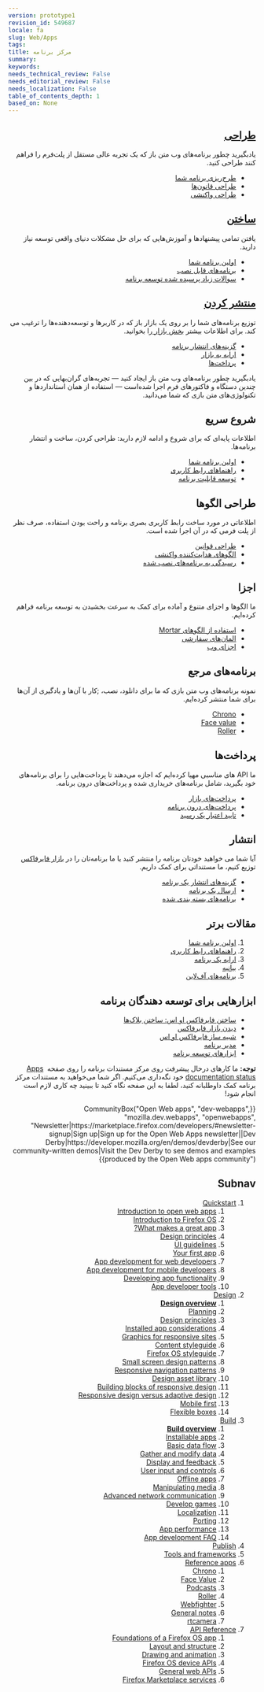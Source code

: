 ```yaml
---
version: prototype1
revision_id: 549687
locale: fa
slug: Web/Apps
tags: 
title: مرکز برنامه
summary: 
keywords: 
needs_technical_review: False
needs_editorial_review: False
needs_localization: False
table_of_contents_depth: 1
based_on: None
---
```

<div class="initial-steps clear" dir="rtl" id="sect1">
 <div class="panel">
  <h2 class="section-design" id=".D8.B7.D8.B1.D8.A7.D8.AD.DB.8C"><a href="/en-US/docs/Web/Apps/Design">طراحی</a></h2>
  <p>یادبگیرید چطور برنامه‌های وب متن باز که یک تجربه عالی مستقل از پلت‌فرم را فراهم کنند طراحی کنید.</p>
  <ul class="no-bullets">
   <li><a href="/en-US/Apps/Design/Planning_your_app">طرح‌ریزی برنامه شما</a></li>
   <li><a href="/en-US/docs/Web/Apps/Design/Design_Principles">طراحی قانون‌ها</a></li>
   <li><a href="/en-US/Apps/app_layout/responsive_design_building_blocks">طراحی واکنشی</a></li>
  </ul>
 </div>
 <div class="panel">
  <h2 class="section-build" id=".D8.B3.D8.A7.D8.AE.D8.AA.D9.86"><a href="/en-US/docs/Web/Apps/Build">ساختن</a></h2>
  <p>یافتن تمامی پیشنهادها و آموزش‌هایی که برای حل مشکلات دنیای واقعی توسعه نیاز دارید.</p>
  <ul class="no-bullets">
   <li><a href="/en-US/docs/Web/Apps/Quickstart/Build/Your_first_app">اولین برنامه شما</a></li>
   <li><a href="/en-US/Apps/Build/installable_apps">برنامه‌های قابل نصب</a></li>
   <li><a href="/en-US/Apps/Developing/App_development_FAQ">سوالات زیاد پرسیده شده توسعه برنامه </a></li>
  </ul>
 </div>
 <div class="panel">
  <h2 class="section-publish" id=".D9.85.D9.86.D8.AA.D8.B4.D8.B1_.DA.A9.D8.B1.D8.AF.D9.86"><a href="/en-US/docs/Mozilla/Marketplace">منتشر کردن</a></h2>
  <p>توزیع برنامه‌های شما را بر روی یک بازار باز که در کاربرها و توسعه‌دهنده‌ها را ترغیب می کند. برای اطلاعات بیشتر <a href="/en-US/Marketplace">بخش بازار </a>را بخوانید.</p>
  <ul class="no-bullets">
   <li><a href="/en-US/Marketplace/Publishing/Publish_options">گزینه‌های انتشار برنامه</a></li>
   <li><a href="/en-US/Marketplace/Submission/Submitting_an_app">ارایه به بازار</a></li>
   <li><a href="/en-US/Marketplace/Monetization">پرداخت‌ها</a></li>
  </ul>
 </div>
</div>
<div class="summary" dir="rtl">
 <p><span class="seoSummary">یادبگیرید چطور برنامه‌های وب متن باز ایجاد کنید — تجربه‌های گران‌بهایی که در بین چندین دستگاه و فاکتورهای فرم اجرا شده‌است — استفاده از همان استانداردها و تکنولوژی‌های متن بازی که شما می‌دانید.</span></p>
</div>
<div class="column-container" dir="rtl">
 <div class="column-4">
  <h2 id=".D8.B4.D8.B1.D9.88.D8.B9_.D8.B3.D8.B1.DB.8C.D8.B9">شروع سریع</h2>
  <p>اطلاعات پایه‌ای که برای شروع و ادامه لازم دارید: طراحی کردن، ساخت و انتشار برنامه‌ها.</p>
  <ul>
   <li><a href="/en-US/docs/Web/Apps/Quickstart/Build/Your_first_app">اولین برنامه شما</a></li>
   <li><a href="/en-US/docs/Web/Apps/Quickstart/Design/UI_guidelines">راهنماهای رابط کاربری</a></li>
   <li><a href="/en-US/docs/Web/Apps/Quickstart/Build/Developing_app_functionality">توسعه قابلیت برنامه</a></li>
  </ul>
 </div>
 <div class="column-4">
  <h2 id=".D8.B7.D8.B1.D8.A7.D8.AD.DB.8C_.D8.A7.D9.84.DA.AF.D9.88.D9.87.D8.A7">طراحی الگوها</h2>
  <p>اطلاعاتی در مورد ساخت رابط کاربری بصری برنامه و راحت بودن استفاده، صرف نظر از پلت فرمی که در آن اجرا شده است.</p>
  <ul>
   <li><a href="/en-US/docs/Web/Apps/Quickstart/Design/Design_Principles">طراحی قوانین</a></li>
   <li><a href="/en-US/docs/Web/Apps/Design/Responsive_Navigation_Patterns">الگوهای هدایت‌کننده واکنشی</a></li>
   <li><a href="/en-US/docs/Web/Apps/Design/Installed_app_considerations">رسیدگی به برنامه‌های نصب شده</a></li>
  </ul>
 </div>
 <div class="column-4">
  <h2 id=".D8.A7.D8.AC.D8.B2.D8.A7">اجزا</h2>
  <p>ما الگوها و اجزای متنوع و آماده برای کمک به سرعت بخشیدن به توسعه برنامه فراهم کرده‌ایم.</p>
  <ul>
   <li><a href="/en-US/docs/Web/Apps/Developing/App_templates">استفاده از الگوهای Mortar</a></li>
   <li><a href="/en-US/docs/Web/Apps/Developing/Custom_elements">المان‌های سفارشی</a></li>
   <li><a href="/en-US/docs/Web/Apps/Developing/Web_components">اجزای وب</a></li>
  </ul>
 </div>
</div>
<div class="column-container" dir="rtl">
 <div class="column-4">
  <h2 id=".D8.A8.D8.B1.D9.86.D8.A7.D9.85.D9.87.E2.80.8C.D9.87.D8.A7.DB.8C_.D9.85.D8.B1.D8.AC.D8.B9">برنامه‌های مرجع</h2>
  <p>نمونه برنامه‌های وب متن بازی که ما برای دانلود، نصب، ;کار با آن‌ها و یادگیری از آن‌ها برای شما منتشر کرده‌ایم.</p>
  <ul>
   <li><a href="/en-US/docs/Web/Apps/Reference_apps/Chrono">Chrono</a></li>
   <li><a href="/en-US/docs/Web/Apps/Reference_apps/Face_value">Face value</a></li>
   <li><a href="/en-US/docs/Web/Apps/Reference_apps/Roller">Roller</a></li>
  </ul>
 </div>
 <div class="column-4">
  <h2 id=".D9.BE.D8.B1.D8.AF.D8.A7.D8.AE.D8.AA.E2.80.8C.D9.87.D8.A7">پرداخت‌ها</h2>
  <p>ما API های مناسبی مهیا کرده‌ایم که اجازه می‌دهند تا پرداخت‌هایی را برای برنامه‌های خود بگیرید، شامل برنامه‌های خریداری شده و پرداخت‌های درون برنامه.</p>
  <ul>
   <li><a href="/en-US/docs/Web/Apps/Publishing/Marketplace_Payments">پرداخت‌های بازار</a></li>
   <li><a href="/en-US/docs/Web/Apps/Publishing/In-app_payments">پرداخت‌های درون برنامه</a></li>
   <li><a href="/en-US/docs/Web/Apps/Publishing/Validating_a_receipt">تایید اعتبار یک رسید</a></li>
  </ul>
 </div>
 <div class="column-4">
  <h2 id=".D8.A7.D9.86.D8.AA.D8.B4.D8.A7.D8.B1">انتشار</h2>
  <p>آیا شما می خواهید خودتان برنامه را منتشر کنید یا ما برنامه‌تان را در <a href="/en-US/Marketplace">بازار فایرفاکس</a> توزیع کنیم، ما مستنداتی برای کمک داریم.</p>
  <ul>
   <li><a href="/en-US/docs/Web/Apps/Quickstart/Publish/App_publishing_options">گزینه‌های انتشار یک برنامه</a></li>
   <li><a href="/en-US/docs/Web/Apps/Publishing/Submitting_an_app">ارسال یک برنامه</a></li>
   <li><a href="/en-US/docs/Web/Apps/Publishing/Packaged_Apps">برنامه‌های بسته بندی شده</a></li>
  </ul>
 </div>
</div>
<div class="column-container" dir="rtl">
 <div class="column-half">
  <div class="zone-callout">
   <h2 id=".D9.85.D9.82.D8.A7.D9.84.D8.A7.D8.AA_.D8.A8.D8.B1.D8.AA.D8.B1">مقالات برتر</h2>
   <ol>
    <li><a href="/en-US/docs/Web/Apps/Quickstart/Build/Your_first_app">اولین برنامه شما</a></li>
    <li><a href="/en-US/docs/Web/Apps/Quickstart/Design/UI_guidelines">راهنماهای رابط کاربری</a></li>
    <li><a href="/en-US/docs/Web/Apps/Publishing/Submitting_an_app">ارایه یک برنامه</a></li>
    <li><a href="/en-US/docs/Web/Apps/Developing/Manifest">بیانیه</a></li>
    <li><a href="/en-US/docs/Web/Apps/Developing/Offline">برنامه‌های آف‌لاین</a></li>
   </ol>
  </div>
 </div>
 <div class="column-half">
  <div class="zone-callout">
   <h2 class="Tools" id="Tools" name="Tools">ابزارهایی برای توسعه دهندگان برنامه</h2>
   <ul>
    <li><a href="http://buildingfirefoxos.com/">ساختن فایرفاکس او اس: ساختن بلاک‌ها</a></li>
    <li><a href="https://marketplace.firefox.com/">دیدن بازار فایرفاکس</a></li>
    <li><a href="/en-US/docs/Mozilla/Firefox_OS/Using_Firefox_OS_Simulator">شبیه ساز فایرفاکس او اس</a></li>
    <li><a href="/en-US/docs/Mozilla/Firefox_OS/Using_the_App_Manager">مدیر برنامه</a></li>
    <li><a href="/en-US/docs/Apps/App_developer_tools">ابزارهای توسعه برنامه</a></li>
   </ul>
  </div>
 </div>
</div>
<div class="note" dir="rtl">
 <p><strong>توجه:</strong> ما کارهای درحال پیشرفت روی مرکز مستندات برنامه را روی صفحه&nbsp; <a href="/en-US/docs/MDN/Doc_status/Apps">Apps documentation status</a> خود نگه‌داری می‌کنیم. اگر شما می‌خواهید به مستندات مرکز برنامه کمک داوطلبانه کنید، لطفا به این صفحه نگاه کنید تا ببینید چه کاری لازم است انجام شود!</p>
</div>
<p dir="rtl">{{CommunityBox("Open Web apps", "dev-webapps", "mozilla.dev.webapps", "openwebapps", "Newsletter|https://marketplace.firefox.com/developers/#newsletter-signup|Sign up|Sign up for the Open Web Apps newsletter||Dev Derby|https://developer.mozilla.org/en/demos/devderby|See our community-written demos|Visit the Dev Derby to see demos and examples produced by the Open Web apps community")}}</p>
<h2 dir="rtl" id="Subnav">Subnav</h2>
<ol dir="rtl">
 <li><a href="/en-US/Apps/Quickstart/Build/Intro_to_open_web_apps">Quickstart</a>
  <ol>
   <li><a href="/en-US/Apps/Quickstart/Build/Intro_to_open_web_apps">Introduction to open web apps</a></li>
   <li><a href="/en-US/Apps/Quickstart/Build/Intro_to_Firefox_OS">Introduction to Firefox OS</a></li>
   <li><a href="/en-US/Apps/Quickstart/Design/Concept_A_great_app">What makes a great app?</a></li>
   <li><a href="/en-US/Apps/Quickstart/Design/Design_Principles">Design principles</a></li>
   <li><a href="/en-US/Apps/Quickstart/Design/UI_guidelines">UI guidelines</a></li>
   <li><a href="/en-US/Apps/Quickstart/Build/Your_first_app">Your first app</a></li>
   <li><a href="/en-US/Apps/Quickstart/Build/For_Web_developers">App development for web developers</a></li>
   <li><a href="/en-US/Apps/Quickstart/Build/For_mobile_developers">App development for mobile developers</a></li>
   <li><a href="/en-US/Apps/Quickstart/Build/Developing_app_functionality">Developing app functionality</a></li>
   <li><a href="/en-US/Apps/Quickstart/App_developer_tools">App developer tools</a></li>
  </ol>
 </li>
 <li><a href="/en-US/Apps/Design" title="Information regarding app and interface design practices.">Design</a>
  <ol>
   <li><strong><a href="/en-US/Apps/Design">Design overview</a></strong></li>
   <li><a href="/en-US/Apps/Design/Planning_your_app">Planning</a></li>
   <li><a href="/en-US/Apps/Design/Design_Principles">Design principles</a></li>
   <li><a href="/en-US/Apps/Design/Installed_app_considerations">Installed app considerations</a></li>
   <li><a href="/en-US/Apps/Design/Graphics_for_responsive_sites">Graphics for responsive sites</a></li>
   <li><a href="/en-US/Apps/Design/Content">Content styleguide</a></li>
   <li><a href="http://www.mozilla.org/en-US/styleguide/products/firefox-os/">Firefox OS styleguide</a></li>
   <li><a href="/en-US/Apps/Design/Patterns">Small screen design patterns</a></li>
   <li><a href="/en-US/Apps/Design/Responsive_Navigation_Patterns">Responsive navigation patterns</a></li>
   <li><a href="/en-US/Apps/Design/Design_asset_library">Design asset library</a></li>
   <li><a href="/en-US/Apps/app_layout/responsive_design_building_blocks">Building blocks of responsive design</a></li>
   <li><a href="/en-US/Apps/app_layout/Responsive_design_versus_adaptive_design">Responsive design versus adaptive design</a></li>
   <li><a href="/en-US/Apps/app_layout/Mobile_first">Mobile first</a></li>
   <li><a href="/en-US/docs/Web/Guide/CSS/Flexible_boxes">Flexible boxes</a></li>
  </ol>
 </li>
 <li><a href="/en-US/Apps/Build" title="This section contains documentation about building app functionality, with HTML5 and device APIs (WebAPIs).">Build</a>
  <ol>
   <li><strong><a href="/en-US/Apps/Build">Build overview</a></strong></li>
   <li><a href="/en-US/Apps/Build/installable_apps">Installable apps</a></li>
   <li><a href="/en-US/Apps/Build/Basic_data_flow">Basic data flow</a></li>
   <li><a href="/en-US/Apps/Build/gather_and_modify_data">Gather and modify data</a></li>
   <li><a href="/en-US/Apps/Build/Control_the_display">Display and feedback</a></li>
   <li><a href="/en-US/Apps/Build/User_input_methods">User input and controls</a></li>
   <li><a href="/en-US/Apps/Build/Offline">Offline apps</a></li>
   <li><a href="/en-US/Apps/Build/Manipulating_media">Manipulating media</a></li>
   <li><a href="/en-US/Apps/Build/Advanced_network_communication">Advanced network communication</a></li>
   <li><a href="/en-US/docs/Games">Develop games</a></li>
   <li><a href="/en-US/Apps/Build/Localization">Localization</a></li>
   <li><a href="/en-US/Apps/Build/Porting">Porting </a></li>
   <li><a href="/en-US/Apps/Build/Performance">App performance</a></li>
   <li><a href="/en-US/Apps/Build/App_development_FAQ">App development FAQ</a></li>
  </ol>
 </li>
 <li><a href="/en-US/Marketplace">Publish</a></li>
 <li><a href="/en-US/Apps/Tools_and_frameworks">Tools and frameworks</a></li>
 <li><a href="/en-US/Apps/Reference_apps">Reference apps</a>
  <ol>
   <li><a href="/en-US/Apps/Reference_apps/Chrono">Chrono</a></li>
   <li><a href="/en-US/Apps/Reference_apps/Face_value">Face Value</a></li>
   <li><a href="/en-US/Apps/Reference_apps/Podcasts">Podcasts</a></li>
   <li><a href="/en-US/Apps/Reference_apps/Roller">Roller</a></li>
   <li><a href="/en-US/Apps/Reference_apps/Webfighter">Webfighter</a></li>
   <li><a href="/en-US/Apps/Reference_apps/General_notes">General notes</a></li>
   <li><a href="/en-US/Apps/Reference_apps/rtcamera">rtcamera</a></li>
  </ol>
 </li>
 <li><a href="/en-US/Apps/Reference">API Reference</a>
  <ol>
   <li><a href="/en-US/Apps/Reference/Foundation_of_a_Firefox_OS_app">Foundations of a Firefox OS app</a></li>
   <li><a href="/en-US/Apps/Reference/Layout_and_structure">Layout and structure</a></li>
   <li><a href="/en-US/Apps/Reference/Drawing_and_animation">Drawing and animation</a></li>
   <li><a href="/en-US/Apps/Reference/Firefox_OS_device_APIs">Firefox OS device APIs</a></li>
   <li><a href="/en-US/Apps/Reference/General_Web_APIs">General web APIs</a></li>
   <li><a href="/en-US/Apps/Reference/Firefox_Marketplace_services">Firefox Marketplace services</a></li>
  </ol>
 </li>
</ol>

